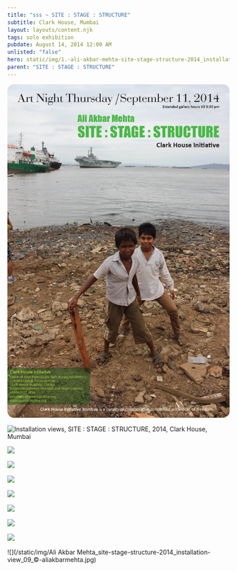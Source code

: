 ```yaml
---
title: "sss ~ SITE : STAGE : STRUCTURE"
subtitle: Clark House, Mumbai
layout: layouts/content.njk
tags: solo exhibition
pubdate: August 14, 2014 12:00 AM
unlisted: "false"
hero: static/img/1.-ali-akbar-mehta-site-stage-structure-2014_installation-view-©-aliakbarmehta.jpg
parent: "SITE : STAGE : STRUCTURE"
---
```

![](/static/img/site-stage-structure-art-night-thursday.png)

![Installation views, SITE : STAGE : STRUCTURE, 2014, Clark House, Mumbai](/static/img/1.-ali-akbar-mehta-site-stage-structure-2014_installation-view-©-aliakbarmehta.jpg)

![](/static/img/2.-ali-akbar-mehta-site-stage-structure-2014_installation-view-©-aliakbarmehta.png)

![](/static/img/3.-ali-akbar-mehta-site-stage-structure-2014_installation-view-©-aliakbarmehta.png)

![](/static/img/4.-ali-akbar-mehta-site-stage-structure-2014_installation-view-©-aliakbarmehta.png)

![](/static/img/6.-ali-akbar-mehta-site-stage-structure-2014_installation-view-©-aliakbarmehta.png)

![](/static/img/4.-ali-akbar-mehta-site-stage-structure-2014_installation-view-©-aliakbarmehta.png)

![](/static/img/8.-ali-akbar-mehta-site-stage-structure-2014_installation-view-©-aliakbarmehta.jpg)

![](/static/img/7.-ali-akbar-mehta-site-stage-structure-2014_installation-view-©-aliakbarmehta.png)

![](/static/img/Ali Akbar Mehta_site-stage-structure-2014_installation-view_09_©-aliakbarmehta.jpg)